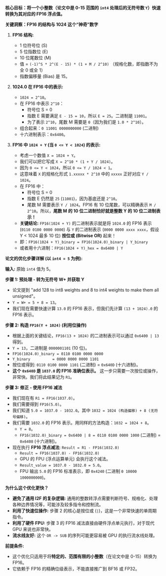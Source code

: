 
**核心目标：将一个小整数（论文中是 0-15 范围的 `int4` 处理后的无符号数 `Y`）快速转换为其对应的 FP16 浮点值。**

**关键洞察：FP16 的结构与 1024 这个“神奇”数字**

1.  **FP16 结构:**
    *   1 位符号位 (S)
    *   5 位指数位 (E)
    *   10 位尾数位 (M)
    *   值 = `(-1)^S * 2^(E - 15) * (1 + M / 2^10)` （规格化数，即指数不为全 0 或全 1）
    *   指数偏移量 (Bias) 是 15。

2.  **1024.0 在 FP16 中的表示:**
    *   `1024 = 2^10`。
    *   在 FP16 中表示 `2^10`：
        *   符号位 S = 0
        *   指数 E 需要满足 `E - 15 = 10`，所以 `E = 25`。二进制是 `11001`。
        *   为了表示 `2^10`，尾数 M 需要是 `0`（因为我们是 `1.0 * 2^10`）。
    *   组合起来：`0 11001 0000000000` (二进制)
    *   十六进制表示：`0x6400`。

3.  **FP16 中 `1024 + Y` (当 `0 <= Y < 1024`) 的表示:**
    *   考虑一个数值 `X = 1024 + Y`。
    *   我们可以把它写成 `X = 2^10 * (1 + Y / 1024)`。
    *   因为 `0 <= Y < 1024`，所以 `0 <= Y / 1024 < 1`。
    *   这意味着 `X` 的规格化形式 `1.xxxxx * 2^10` 中的 `xxxxx` 正好对应 `Y / 1024`。
    *   在 FP16 中：
        *   符号位 S = 0
        *   指数 E 仍然是 `25` (`11001`)，因为基底还是 `2^10`。
        *   尾数 M 需要表示 `Y / 1024`。FP16 有 10 位尾数，可以精确表示 `M / 2^10`。所以，**尾数 M 的 10 位二进制恰好就是整数 Y 的 10 位二进制表示！**
    *   **关键结论:** `FP16(1024 + Y)` 的二进制表示就是将 `1024.0` 的 FP16 表示 (`0110 0100 0000 0000`) 与 `Y` 的二进制表示 (`0000 0000 xxxx xxxx`，假设 Y < 1024 最多 10 位) **按位或 (Bitwise OR)** 起来！
    *   即：`FP16(1024 + Y)_binary = FP16(1024.0)_binary | Y_binary`
    *   或者用十六进制：`FP16(1024 + Y)_hex = 0x6400 | Y`

**论文的优化步骤详解 (以 `int4 = 5` 为例):**

**输入:** 原始 `int4` 值为 5。

**步骤 1: 预处理 - 转为无符号 W+ 并获取 Y**
*   论文提到 "add 128 to int8 weights and 8 to int4 weights to make them all unsigned"。
*   `Y = W+ = 5 + 8 = 13`。
*   我们现在需要快速计算 `13.0` 的 FP16 表示，但我们先计算 `(13 + 1024).0` 的 FP16 表示。

**步骤 2: 构造 `FP16(Y + 1024)` (利用位操作)**
*   根据上面的关键结论，`FP16(13 + 1024)` 的二进制表示可以通过 `0x6400 | 13` 得到。
*   `Y = 13`，二进制是 `0000001101` (10 位)。
*   `FP16(1024.0)_binary = 0110 0100 0000 0000`
*   `Y_binary          = 0000 0000 0000 1101`
*   按位或得到: `0110 0100 0000 1101` (二进制) = `0x640D` (十六进制)。
*   **这个 `0x640D` 是 `1037.0` 的 FP16 准确位表示。** 这一步只需要一次按位或操作，非常快。我们将此结果记为 `R1`。

**步骤 3: 修正 - 使用 FP16 减法**
*   我们现在有 `R1 = FP16(1037.0)`。
*   我们需要得到 `FP16(5.0)`。
*   我们知道 `5.0 = 1037.0 - 1032.0`。其中 `1032 = 1024 (构造偏移) + 8 (无符号偏移)`。
*   我们需要 `1032.0` 的 FP16 表示。用同样的方法构造：`1032 = 1024 + 8`。
    *   `Y = 8`。
    *   `FP16(1032.0)_binary = 0x6400 | 8 = 0110 0100 0000 1000` (二进制) = `0x6408` (十六进制)。
*   现在执行 **FP16 浮点减法**: `Result = R1 - FP16(1032.0)`
    *   `Result = FP16(1037.0) - FP16(1032.0)`
    *   GPU 的 FPU (浮点运算单元) 会执行这个减法。
    *   `Result_value = 1037.0 - 1032.0 = 5.0`。
    *   FPU 输出 `5.0` 的 FP16 标准表示，即 `0x4240` (二进制 `0 10000 1000000000`)。

**为什么这个优化更快？**

*   **避免了通用 I2F 的复杂逻辑:** 通用的整数转浮点需要判断符号、规格化、处理各种边界情况等，可能涉及较多指令和控制流。
*   **利用了快速位操作:** 步骤 2 的核心是按位或 (`|`)，这是一个非常快速的单周期指令。
*   **利用了硬件 FPU:** 步骤 3 的 FP16 减法直接由硬件浮点单元执行，对于现代 GPU 来说也非常快。
*   **流水线友好:** 这个 `OR -> SUB` 的序列可能更容易被 GPU 的执行流水线处理。

**前提条件:**

*   这个优化只适用于将**特定的、范围有限的小整数**（在论文中是 0-15）转换为 FP16。
*   它依赖于 FP16 的精确位级表示，不能直接推广到 BF16 或 FP32。


